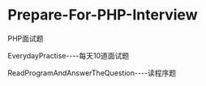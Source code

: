 # Prepare-For-PHP-Interview
PHP面试题

EverydayPractise----每天10道面试题

ReadProgramAndAnswerTheQuestion----读程序题
